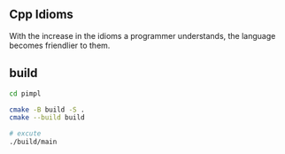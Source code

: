 
## Cpp Idioms

With the increase in the idioms a programmer understands, the language becomes friendlier to them.

## build

```bash
cd pimpl

cmake -B build -S .
cmake --build build

# excute
./build/main
```